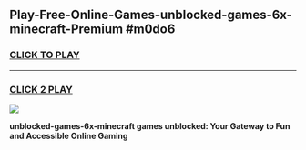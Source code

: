 
## Play-Free-Online-Games-unblocked-games-6x-minecraft-Premium #m0do6
<h3>
<a href="https://premium.freeplayer.one?title=unblocked-games-6x-minecraft&ref=8M">CLICK TO PLAY</a></h3>
<hr>

<h3>
<a href="https://premium.freeplayer.one?title=unblocked-games-6x-minecraft&ref=8M">CLICK 2 PLAY</a>
  
</h3>

<a href="https://premium.freeplayer.one?title=unblocked-games-6x-minecraft&ref=8M"><img src="https://clearcache.store/games.png"></a>


**unblocked-games-6x-minecraft games unblocked: Your Gateway to Fun and Accessible Online Gaming**
